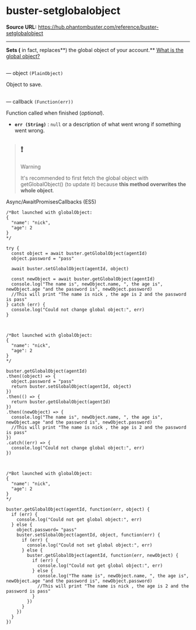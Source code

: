 # buster-setglobalobject

**Source URL:** https://hub.phantombuster.com/reference/buster-setglobalobject

---

**Sets (** in fact, replaces**) the global object of your account.** [What is the global object?](/docs/the-agent-and-global-object)

## 

— object `(PlainObject)`

Object to save.

## 

— callback `(Function(err))`

Function called when finished (_optional_).

  * **`err (String)`** : `null` or a description of what went wrong if something went wrong.



> ## ❗️
> 
> Warning
> 
> It's recommended to first fetch the global object with getGlobalObject() (to update it) because **this method overwrites the whole object**.

Async/AwaitPromisesCallbacks (ES5)
    
    
    /*Bot launched with globalObject:
    {
      "name": "nick",
      "age": 2 
    }
    */
    
    try {
      const object = await buster.getGlobalObject(agentId)
      object.password = "pass"
      
      await buster.setGlobalObject(agentId, object)
      
      const newObject = await buster.getGlobalObject(agentId)
      console.log("The name is", newObject.name, ", the age is", newObject.age "and the password is", newObject.password)
      //This will print "The name is nick , the age is 2 and the password is pass"
    } catch (err) {
      console.log("Could not change global object:", err)
    }
    
    
    
    /*Bot launched with globalObject:
    {
      "name": "nick",
      "age": 2 
    }
    */
    
    buster.getGlobalObject(agentId)
    .then((object) => {
      object.password = "pass"
      return buster.setGlobalObject(agentId, object)
    })
    .then(() => {
      return buster.getGlobalObject(agentId)
    })
    .then((newObject) => {
      console.log("The name is", newObject.name, ", the age is", newObject.age "and the password is", newObject.password)
      //This will print "The name is nick , the age is 2 and the password is pass"
    })
    .catch((err) => {
      console.log("Could not change global object:", err)
    })
    
    
    
    /*Bot launched with globalObject:
    {
      "name": "nick",
      "age": 2 
    }
    */
    
    buster.getGlobalObject(agentId, function(err, object) {
      if (err) {
        console.log("Could not get global object:", err)
      } else {
        object.password= "pass"
        buster.setGlobalObject(agentId, object, function(err) {
          if (err) {
            console.log("Could not set global object:", err)
          } else {
            buster.getGlobalObject(agentId, function(err, newObject) {
              if (err) {
                console.log("Could not get global object:", err)
              } else {
                console.log("The name is", newObject.name, ", the age is", newObject.age "and the password is", newObject.password)
                //This will print "The name is nick , the age is 2 and the password is pass"
              }
            })
          }
        })
      }
    })